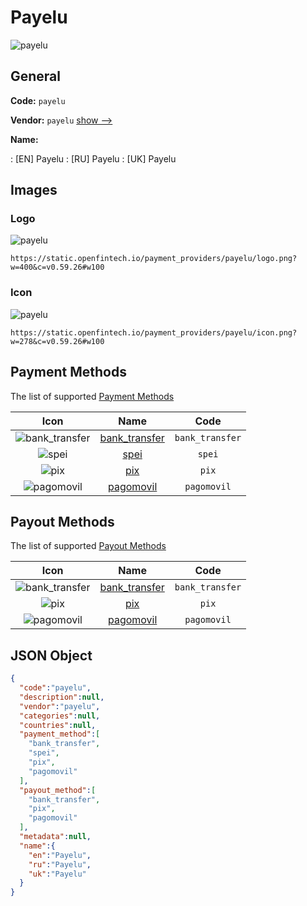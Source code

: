 
# Payelu 
![payelu](https://static.openfintech.io/payment_providers/payelu/logo.png?w=400&c=v0.59.26#w100)  

## General 
 
**Code:** `payelu` 
 
**Vendor:** `payelu` [show -->](/vendors/payelu/) 
 
**Name:** 
 
:	[EN] Payelu 
:	[RU] Payelu 
:	[UK] Payelu 
 

## Images 

### Logo 
 
![payelu](https://static.openfintech.io/payment_providers/payelu/logo.png?w=400&c=v0.59.26#w100)  

```
https://static.openfintech.io/payment_providers/payelu/logo.png?w=400&c=v0.59.26#w100
```  

### Icon 
 
![payelu](https://static.openfintech.io/payment_providers/payelu/icon.png?w=278&c=v0.59.26#w100)  

```
https://static.openfintech.io/payment_providers/payelu/icon.png?w=278&c=v0.59.26#w100
```  

## Payment Methods 
 
The list of supported [Payment Methods](/payment-methods/) 

|Icon|Name|Code| 
|:---:|:---:|:---:| 
|![bank_transfer](https://static.openfintech.io/payment_methods/bank_transfer/icon.svg?w=278&c=v0.59.26#w100) |[bank_transfer](/payment-methods/bank_transfer/)|`bank_transfer`| 
|![spei](https://static.openfintech.io/payment_methods/spei/icon.svg?w=278&c=v0.59.26#w100) |[spei](/payment-methods/spei/)|`spei`| 
|![pix](https://static.openfintech.io/payment_methods/pix/icon.svg?w=278&c=v0.59.26#w100) |[pix](/payment-methods/pix/)|`pix`| 
|![pagomovil](https://static.openfintech.io/payment_methods/pagomovil/icon.png?w=278&c=v0.59.26#w100) |[pagomovil](/payment-methods/pagomovil/)|`pagomovil`| 
 

## Payout Methods 
 
The list of supported [Payout Methods](/payout-methods/) 

|Icon|Name|Code| 
|:---:|:---:|:---:| 
|![bank_transfer](https://static.openfintech.io/payout_methods/bank_transfer/icon.svg?w=278&c=v0.59.26#w40) |[bank_transfer](payout-methodsbank_transfer/)|`bank_transfer`| 
|![pix](https://static.openfintech.io/payout_methods/pix/icon.svg?w=278&c=v0.59.26#w40) |[pix](payout-methodspix/)|`pix`| 
|![pagomovil](https://static.openfintech.io/payout_methods/pagomovil/icon.png?w=278&c=v0.59.26#w40) |[pagomovil](payout-methodspagomovil/)|`pagomovil`| 
 

## JSON Object 

```json
{
  "code":"payelu",
  "description":null,
  "vendor":"payelu",
  "categories":null,
  "countries":null,
  "payment_method":[
    "bank_transfer",
    "spei",
    "pix",
    "pagomovil"
  ],
  "payout_method":[
    "bank_transfer",
    "pix",
    "pagomovil"
  ],
  "metadata":null,
  "name":{
    "en":"Payelu",
    "ru":"Payelu",
    "uk":"Payelu"
  }
}
```  
